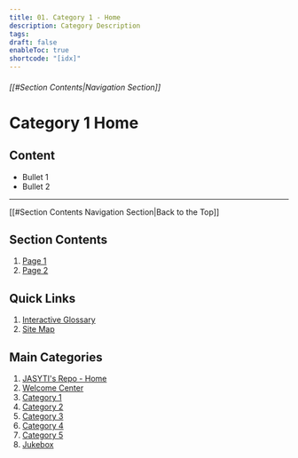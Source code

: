 ```yaml
---
title: 01. Category 1 - Home
description: Category Description
tags:
draft: false
enableToc: true
shortcode: "[idx]"
---
```

###### [[#Section Contents|Navigation Section]]
# Category 1 Home

## Content
- Bullet 1
- Bullet 2

---
[[#Section Contents Navigation Section|Back to the Top]]
## Section Contents
1. [Page 1](01-category-1/content-page-1.md)
2. [Page 2](01-category-1/content-page-2.md)
## Quick Links
1. [Interactive Glossary](00-welcome/9-glossary.md)
2. [Site Map](00-welcome/10-site-map.md)
##  Main Categories
1. [JASYTI's Repo - Home](index.md)
2. [Welcome Center](00-welcome/index.md)
3. [Category 1](01-category-1/index.md)
4. [Category 2](02-category-2/index.md)
5. [Category 3](03-category-3/index.md)
6. [Category 4](04-category-4/index.md)
7. [Category 5](05-category-5/index.md)
8. [Jukebox](index1.md)

